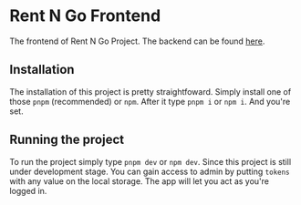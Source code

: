 # Rent N Go Frontend

The frontend of Rent N Go Project. The backend can be found [here](https://github.com/albetnov/Rent-N-Go-Backend).

## Installation

The installation of this project is pretty straightfoward. Simply install one of those `pnpm` (recommended) or `npm`.
After it type `pnpm i` or `npm i`. And you're set.

## Running the project
 
To run the project simply type `pnpm dev` or `npm dev`. Since this project is still under development stage. You can gain access to admin by putting `tokens`
with any value on the local storage. The app will let you act as you're logged in.
